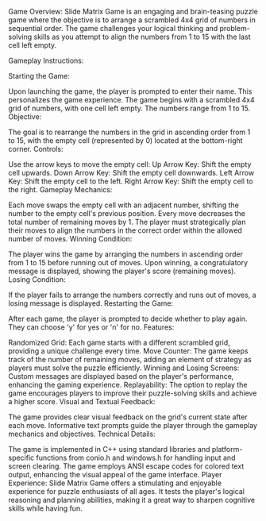Game Overview:
Slide Matrix Game is an engaging and brain-teasing puzzle game where the objective is to arrange a scrambled 4x4 grid of numbers in sequential order. The game challenges your logical thinking and problem-solving skills as you attempt to align the numbers from 1 to 15 with the last cell left empty.

Gameplay Instructions:

Starting the Game:

Upon launching the game, the player is prompted to enter their name. This personalizes the game experience.
The game begins with a scrambled 4x4 grid of numbers, with one cell left empty. The numbers range from 1 to 15.
Objective:

The goal is to rearrange the numbers in the grid in ascending order from 1 to 15, with the empty cell (represented by 0) located at the bottom-right corner.
Controls:

Use the arrow keys to move the empty cell:
Up Arrow Key: Shift the empty cell upwards.
Down Arrow Key: Shift the empty cell downwards.
Left Arrow Key: Shift the empty cell to the left.
Right Arrow Key: Shift the empty cell to the right.
Gameplay Mechanics:

Each move swaps the empty cell with an adjacent number, shifting the number to the empty cell's previous position.
Every move decreases the total number of remaining moves by 1.
The player must strategically plan their moves to align the numbers in the correct order within the allowed number of moves.
Winning Condition:

The player wins the game by arranging the numbers in ascending order from 1 to 15 before running out of moves.
Upon winning, a congratulatory message is displayed, showing the player's score (remaining moves).
Losing Condition:

If the player fails to arrange the numbers correctly and runs out of moves, a losing message is displayed.
Restarting the Game:

After each game, the player is prompted to decide whether to play again. They can choose 'y' for yes or 'n' for no.
Features:

Randomized Grid: Each game starts with a different scrambled grid, providing a unique challenge every time.
Move Counter: The game keeps track of the number of remaining moves, adding an element of strategy as players must solve the puzzle efficiently.
Winning and Losing Screens: Custom messages are displayed based on the player's performance, enhancing the gaming experience.
Replayability: The option to replay the game encourages players to improve their puzzle-solving skills and achieve a higher score.
Visual and Textual Feedback:

The game provides clear visual feedback on the grid's current state after each move.
Informative text prompts guide the player through the gameplay mechanics and objectives.
Technical Details:

The game is implemented in C++ using standard libraries and platform-specific functions from conio.h and windows.h for handling input and screen clearing.
The game employs ANSI escape codes for colored text output, enhancing the visual appeal of the game interface.
Player Experience:
Slide Matrix Game offers a stimulating and enjoyable experience for puzzle enthusiasts of all ages. It tests the player's logical reasoning and planning abilities, making it a great way to sharpen cognitive skills while having fun.

